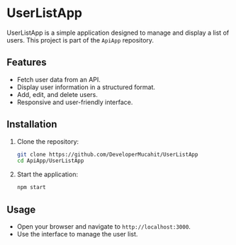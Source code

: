 # UserListApp

UserListApp is a simple application designed to manage and display a list of users. This project is part of the `ApiApp` repository.

## Features

- Fetch user data from an API.
- Display user information in a structured format.
- Add, edit, and delete users.
- Responsive and user-friendly interface.

## Installation

1. Clone the repository:
    ```bash
    git clone https://github.com/DeveloperMucahit/UserListApp
    cd ApiApp/UserListApp
    ```

2. Start the application:
    ```bash
    npm start
    ```

## Usage

- Open your browser and navigate to `http://localhost:3000`.
- Use the interface to manage the user list.
